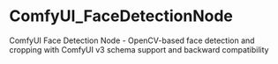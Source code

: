 # ComfyUI_FaceDetectionNode
ComfyUI Face Detection Node - OpenCV-based face detection and cropping with ComfyUI v3 schema support and backward compatibility
